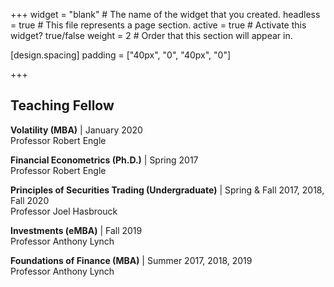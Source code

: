 +++
widget = "blank"  # The name of the widget that you created.
headless = true  # This file represents a page section.
active = true  # Activate this widget? true/false
weight = 2  # Order that this section will appear in.

[design.spacing]
  padding = ["40px", "0", "40px", "0"]

+++
## Teaching Fellow
**Volatility (MBA)** | January 2020  
Professor Robert Engle

**Financial Econometrics (Ph.D.)** | Spring 2017  
Professor Robert Engle

**Principles of Securities Trading (Undergraduate)** | Spring & Fall 2017, 2018, Fall 2020  
Professor Joel Hasbrouck

**Investments (eMBA)** | Fall 2019  
Professor Anthony Lynch

**Foundations of Finance (MBA)** | Summer 2017, 2018, 2019  
Professor Anthony Lynch

